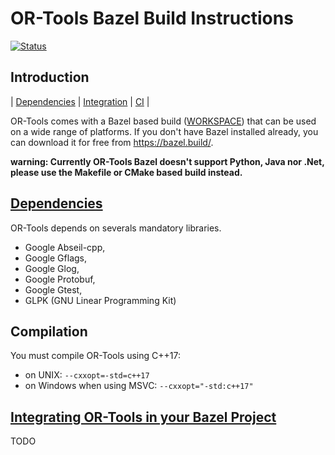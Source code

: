 # OR-Tools Bazel Build Instructions
[![Status][docker_svg]][docker_link]

[docker_svg]: https://github.com/google/or-tools/workflows/Docker%20Bazel/badge.svg?branch=master
[docker_link]: https://github.com/google/or-tools/actions?query=workflow%3A"Docker+Bazel"

## Introduction
<nav for="bazel"> |
<a href="#deps">Dependencies</a> |
<a href="#integration">Integration</a> |
<a href="doc/ci.md">CI</a> |
</nav>

OR-Tools comes with a Bazel based build ([WORKSPACE](../WORKSPACE)) that can be
used on a wide range of platforms. If you don't have Bazel installed already,
you can download it for free from <https://bazel.build/>.

**warning: Currently OR-Tools Bazel doesn't support Python, Java nor .Net,
please use the Makefile or CMake based build instead.**

## [Dependencies](#deps)
OR-Tools depends on severals mandatory libraries.

* Google Abseil-cpp,
* Google Gflags,
* Google Glog,
* Google Protobuf,
* Google Gtest,
* GLPK (GNU Linear Programming Kit)

## Compilation
You must compile OR-Tools using C++17:
* on UNIX: `--cxxopt=-std=c++17`
* on Windows when using MSVC: `--cxxopt="-std:c++17"`

## [Integrating OR-Tools in your Bazel Project](#integration)
TODO
